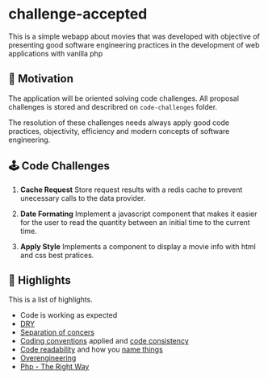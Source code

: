 # challenge-accepted

This is a simple webapp about movies that was developed with objective of presenting good software engineering practices in the development of web applications with vanilla php

## 🌋 Motivation

The application will be oriented solving code challenges. All proposal challenges is stored and describred on `code-challenges` folder.

The resolution of these challenges needs always apply good code practices, objectivity, efficiency and modern concepts of software engineering.


## 🕹 Code Challenges

1. __Cache Request__
   Store request results with a redis cache to prevent unecessary calls to the data provider.

2. __Date Formating__
   Implement a javascript component that makes it easier for the user to read the quantity between an initial time to the current time.

3. __Apply Style__
   Implements a component to display a movie info with html and css best pratices.


## 💫 Highlights
This is a list of highlights.
* Code is working as expected
* [DRY](https://en.wikipedia.org/wiki/Don%27t_repeat_yourself)
* [Separation of concers](https://en.wikipedia.org/wiki/Separation_of_concerns)
* [Coding conventions](https://en.wikipedia.org/wiki/Coding_conventions) applied and [code consistency](https://medium.com/@jgefroh/why-consistency-is-one-of-the-top-indicators-of-good-code-352ba5d62020)
* [Code readability](https://deviq.com/code-readability/) and how you [name things](https://deviq.com/naming-things/)
* [Overengineering](https://en.wikipedia.org/wiki/Overengineering)
* [Php - The Right Way](https://phptherightway.com)

